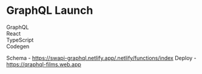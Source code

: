 # GraphQL Launch
GraphQL  
React  
TypeScript  
Codegen  

Schema - https://swapi-graphql.netlify.app/.netlify/functions/index 
Deploy - https://qraphql-films.web.app





